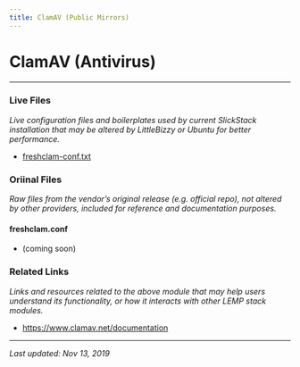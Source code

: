 ```yaml
---
title: ClamAV (Public Mirrors)
---
```


# ClamAV (Antivirus)

----

### Live Files

*Live configuration files and boilerplates used by current SlickStack installation that may be altered by LittleBizzy or Ubuntu for better performance.*

* [freshclam-conf.txt](freshclam-conf.txt)

### Oriinal Files

*Raw files from the vendor’s original release (e.g. official repo), not altered by other providers, included for reference and documentation purposes.*

#### freshclam.conf

* (coming soon)

### Related Links

*Links and resources related to the above module that may help users understand its functionality, or how it interacts with other LEMP stack modules.*

* <a href="https://www.clamav.net/documentation">https://www.clamav.net/documentation</a>

----

*Last updated: Nov 13, 2019*
